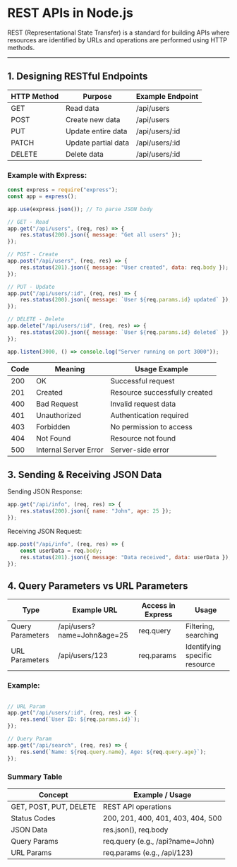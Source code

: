 # REST APIs in Node.js

REST (Representational State Transfer) is a standard for building APIs where resources are identified by URLs and operations are performed using HTTP methods.

---

## 1. Designing RESTful Endpoints

| HTTP Method  | Purpose               | Example Endpoint          |
|--------------|-----------------------|----------------------------|
| GET          | Read data             | /api/users                 |
| POST         | Create new data       | /api/users                 |
| PUT          | Update entire data    | /api/users/:id             |
| PATCH        | Update partial data   | /api/users/:id             |
| DELETE       | Delete data           | /api/users/:id             |

### Example with Express:
```js
const express = require("express");
const app = express();

app.use(express.json()); // To parse JSON body

// GET - Read
app.get("/api/users", (req, res) => {
    res.status(200).json({ message: "Get all users" });
});

// POST - Create
app.post("/api/users", (req, res) => {
    res.status(201).json({ message: "User created", data: req.body });
});

// PUT - Update
app.put("/api/users/:id", (req, res) => {
    res.status(200).json({ message: `User ${req.params.id} updated` });
});

// DELETE - Delete
app.delete("/api/users/:id", (req, res) => {
    res.status(200).json({ message: `User ${req.params.id} deleted` });
});

app.listen(3000, () => console.log("Server running on port 3000"));
```

| Code | Meaning                  | Usage Example                 |
|------|---------------------------|-------------------------------|
| 200  | OK                        | Successful request            |
| 201  | Created                   | Resource successfully created |
| 400  | Bad Request               | Invalid request data           |
| 401  | Unauthorized              | Authentication required        |
| 403  | Forbidden                 | No permission to access        |
| 404  | Not Found                 | Resource not found             |
| 500  | Internal Server Error      | Server-side error              |


## 3. Sending & Receiving JSON Data
Sending JSON Response:

```js 
app.get("/api/info", (req, res) => {
    res.status(200).json({ name: "John", age: 25 });
});
```
Receiving JSON Request:
```js
app.post("/api/info", (req, res) => {
    const userData = req.body;
    res.status(201).json({ message: "Data received", data: userData });
});
```

## 4. Query Parameters vs URL Parameters

| Type              | Example URL                   | Access in Express | Usage                       |
|-------------------|-------------------------------|------------------|-----------------------------|
| Query Parameters   | /api/users?name=John&age=25    | req.query         | Filtering, searching        |
| URL Parameters     | /api/users/123                 | req.params        | Identifying specific resource |

### Example:

```js 

// URL Param
app.get("/api/users/:id", (req, res) => {
    res.send(`User ID: ${req.params.id}`);
});

// Query Param
app.get("/api/search", (req, res) => {
    res.send(`Name: ${req.query.name}, Age: ${req.query.age}`);
});

```
### Summary Table

| Concept                  | Example / Usage                                |
|---------------------------|-----------------------------------------------|
| GET, POST, PUT, DELETE     | REST API operations                           |
| Status Codes               | 200, 201, 400, 401, 403, 404, 500             |
| JSON Data                  | res.json(), req.body                          |
| Query Params               | req.query (e.g., /api?name=John)               |
| URL Params                 | req.params (e.g., /api/123)                    |
